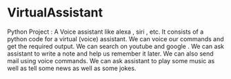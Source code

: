 # VirtualAssistant
Python Project : A Voice assistant like alexa , siri , etc.
It consists of a python code for a virtual (voice) assistant.
We can voice our commands and get the required output.
We can search on youtube and google .
We can ask assistant to write a note and help us remember it later.
We can also send mail using voice commands.
We can ask assistant to play some music as well as tell some news as well as some jokes.
